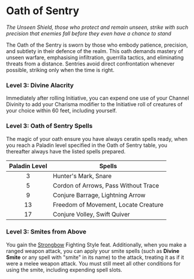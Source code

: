 # Oath of Sentry

*The Unseen Shield, those who protect and remain unseen, strike with such precision that enemies fall before they even have a chance to stand*

The Oath of the Sentry is sworn by those who embody patience, precision, and subtlety in their defence of the realm. This oath demands mastery of unseen warfare, emphasising infiltration, guerrilla tactics, and eliminating threats from a distance. Sentries avoid direct confrontation whenever possible, striking only when the time is right.

### Level 3: Divine Alacrity

Immediately after rolling Initiative, you can expend one use of your Channel Divinity to add your Charisma modifier to the Initiative roll of creatures of your choice within 60 feet, including yourself.

### Level 3: Oath of Sentry Spells

The magic of your oath ensure you have always ceratin spells ready, when you reach a Paladin level specified in the Oath of Sentry table, you thereafter always have the listed spells prepared.

| Paladin Level | Spells |
|:-:|---|
| 3 | Hunter's Mark, Snare |
| 5 | Cordon of Arrows, Pass Without Trace |
| 9 | Conjure Barrage, Lightning Arrow |
| 13 | Freedom of Movement, Locate Creature |
| 17 | Conjure Volley, Swift Quiver |

### Level 3: Smites from Above

You gain the [Strongbow](../../character-creation/feat/feat-fighting-style.md#strongbow) Fighting Style feat. Additionally, when you make a ranged weapon attack, you can apply your smite spells (such as **Divine Smite** or any spell with "smite" in its name) to the attack, treating it as if it were a melee weapon attack. You must still meet all other conditions for using the smite, including expending spell slots.